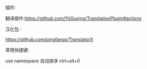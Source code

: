 插件:


翻译插件:https://github.com/YiiGuxing/TranslationPlugin#actions



汉化包 :

https://github.com/pingfangx/TranslatorX



常用快捷键:

use  namespace  自动排序 ctrl+alt+0